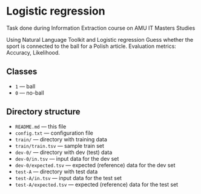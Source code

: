 Logistic regression
======================
Task done during Information Extraction course on AMU IT Masters Studies

Using Natural Language Toolkit and Logistic regression
Guess whether the sport is connected to the ball for a Polish article. Evaluation metrics: Accuracy, Likelihood.

Classes
-------

* `1` — ball
* `0` — no-ball

Directory structure
-------------------

* `README.md` — this file
* `config.txt` — configuration file
* `train/` — directory with training data
* `train/train.tsv` — sample train set
* `dev-0/` — directory with dev (test) data
* `dev-0/in.tsv` — input data for the dev set
* `dev-0/expected.tsv` — expected (reference) data for the dev set
* `test-A` — directory with test data
* `test-A/in.tsv` — input data for the test set
* `test-A/expected.tsv` — expected (reference) data for the test set
